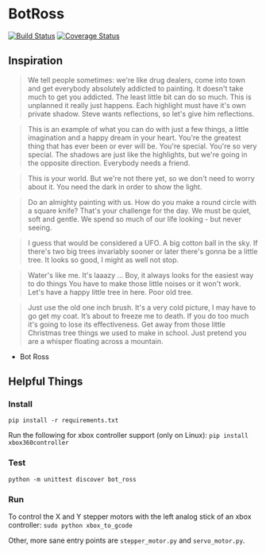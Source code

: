 # BotRoss

[![Build Status](https://travis-ci.org/BotsForRoss/BotRoss.svg?branch=master)](https://travis-ci.org/BotsForRoss/BotRoss)
[![Coverage Status](https://coveralls.io/repos/github/BotsForRoss/BotRoss/badge.svg)](https://coveralls.io/github/BotsForRoss/BotRoss)

## Inspiration

> We tell people sometimes: we're like drug dealers, come into town and get everybody absolutely addicted to painting. It doesn't take much to get you addicted. The least little bit can do so much. This is unplanned it really just happens. Each highlight must have it's own private shadow. Steve wants reflections, so let's give him reflections.

> This is an example of what you can do with just a few things, a little imagination and a happy dream in your heart. You're the greatest thing that has ever been or ever will be. You're special. You're so very special. The shadows are just like the highlights, but we're going in the opposite direction. Everybody needs a friend.

> This is your world. But we're not there yet, so we don't need to worry about it. You need the dark in order to show the light.

> Do an almighty painting with us. How do you make a round circle with a square knife? That's your challenge for the day. We must be quiet, soft and gentle. We spend so much of our life looking - but never seeing.

> I guess that would be considered a UFO. A big cotton ball in the sky. If there's two big trees invariably sooner or later there's gonna be a little tree. It looks so good, I might as well not stop.

> Water's like me. It's laaazy ... Boy, it always looks for the easiest way to do things You have to make those little noises or it won't work. Let's have a happy little tree in here. Poor old tree.

> Just use the old one inch brush. It's a very cold picture, I may have to go get my coat. It’s about to freeze me to death. If you do too much it's going to lose its effectiveness. Get away from those little Christmas tree things we used to make in school. Just pretend you are a whisper floating across a mountain.

- Bot Ross

## Helpful Things

### Install

`pip install -r requirements.txt`

Run the following for xbox controller support (only on Linux):
`pip install xbox360controller`

### Test

`python -m unittest discover bot_ross`

### Run

To control the X and Y stepper motors with the left analog stick of an xbox controller:
`sudo python xbox_to_gcode`

Other, more sane entry points are `stepper_motor.py` and `servo_motor.py`.


